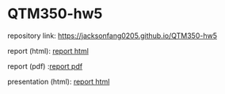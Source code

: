 # QTM350-hw5
repository link: [https://jacksonfang0205.github.io/QTM350-hw5 ](https://github.com/jacksonfang0205/QTM350-hw5.git)


report (html): [report html](https://jacksonfang0205.github.io/QTM350-hw5/QTM350-hw5.html)


report (pdf) :[report pdf](https://jacksonfang0205.github.io/QTM350-hw5/QTM350-hw5.pdf)


presentation (html): [report html](https://jacksonfang0205.github.io/QTM350-hw5/QTM350-hw5-presentation.html)
